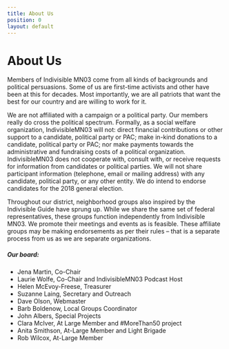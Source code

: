 ```yaml
---
title: About Us
position: 0
layout: default
---
```


<div class="container">
  <div class="clearfix spacer"></div>
  <h1>About Us</h1>
  <div class="row">
    <div class="col-9">
      <p>Members of Indivisible MN03 come from all kinds of backgrounds and political persuasions. Some of us are first-time activists and other have been at this for decades. Most importantly, we are all patriots that want the best for our country and are willing to work for it.</p>
      <p>We are not affiliated with a campaign or a political party. Our members really do cross the political spectrum. Formally, as a social welfare organization, IndivisibleMN03 will not: direct financial contributions or other support to a candidate, political party or PAC; make in-kind donations to a candidate, political party or PAC; nor make payments towards the administrative and fundraising costs of a political organization. IndivisibleMN03 does not cooperate with, consult with, or receive requests for information from candidates or political parties. We will not share participant information (telephone, email or mailing address) with any candidate, political party, or any other entity. We do intend to endorse candidates for the 2018 general election.</p>
      <p>Throughout our district, neighborhood groups also inspired by the Indivisible Guide have sprung up. While we share the same set of federal representatives, these groups function independently from Indivisible MN03. We promote their meetings and events as is feasible. These affiliate groups may be making endorsements as per their rules – that is a separate process from us as we are separate organizations.</p>
      <div class="clearfix spacer"></div>
      <h5>Our board:</h5>
      <ul class="list-unstyled">
        <li>Jena Martin, Co-Chair</li>
        <li>Laurie Wolfe, Co-Chair and IndivisibleMN03 Podcast Host</li>
        <li>Helen McEvoy-Freese, Treasurer</li>
        <li>Suzanne Laing, Secretary and Outreach</li>
        <li>Dave Olson, Webmaster</li>
        <li>Barb Boldenow, Local Groups Coordinator</li>
        <li>John Albers, Special Projects</li>
        <li>Clara McIver, At Large Member and #MoreThan50 project</li>
        <li>Anita Smithson, At-Large Member and Light Brigade</li>
        <li>Rob Wilcox, At-Large Member</li>
      </ul>
    </div>
  </div>
  <div class="clearfix spacer"></div>
</div>
